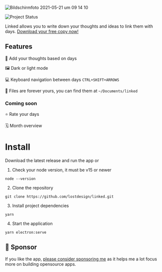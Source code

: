 ![Bildschirmfoto 2021-05-21 um 09 14 10](https://user-images.githubusercontent.com/5164617/119097398-f526b900-ba14-11eb-8570-d73a3c2533ab.png)

![Project Status](https://img.shields.io/badge/🏷-v1.1.8-green)

Linked allows you to write down your thoughts and ideas to link them with days. [Download your free copy now!](https://github.com/lostdesign/linked/releases/latest)

## Features

📅 Add your thoughts based on days

🖼 Dark or light mode

💻 Keyboard navigation between days `CTRL+SHIFT+ARROWS`

💾 Files are forever yours, you can find them at `~/Documents/linked`

### Coming soon

⭐️ Rate your days

🗓 Month overview

# Install

Download the latest release and run the app or

1. Check your node version, it must be v15 or newer

```
node --version
```

2. Clone the repository

```
git clone https://github.com/lostdesign/linked.git
```

3. Install project dependencies

```
yarn
```

4. Start the application

```
yarn electron:serve
```

## 💖 Sponsor

If you like the app, [please consider sponsoring me](https://github.com/sponsors/lostdesign) as it helps me a lot focus more on building opensource apps.
